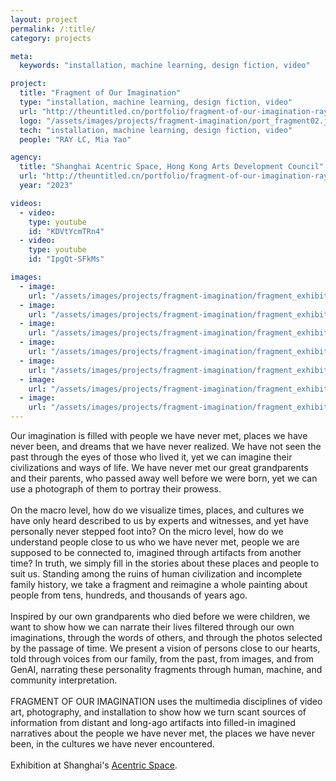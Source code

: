 ```yaml
---
layout: project
permalink: /:title/
category: projects

meta:
  keywords: "installation, machine learning, design fiction, video"

project:
  title: "Fragment of Our Imagination"
  type: "installation, machine learning, design fiction, video"
  url: "http://theuntitled.cn/portfolio/fragment-of-our-imagination-ray-lc/"
  logo: "/assets/images/projects/fragment-imagination/port_fragment02.jpg"
  tech: "installation, machine learning, design fiction, video"
  people: "RAY LC, Mia Yao"

agency:
  title: "Shanghai Acentric Space, Hong Kong Arts Development Council"
  url: "http://theuntitled.cn/portfolio/fragment-of-our-imagination-ray-lc/"
  year: "2023"

videos:
  - video:
    type: youtube
    id: "KDVtYcmTRn4"
  - video:
    type: youtube
    id: "IpgQt-SFkMs"

images:
  - image:
    url: "/assets/images/projects/fragment-imagination/fragment_exhibit-35.jpg"
  - image:
    url: "/assets/images/projects/fragment-imagination/fragment_exhibit-59.jpg"
  - image:
    url: "/assets/images/projects/fragment-imagination/fragment_exhibit-27.jpg"
  - image:
    url: "/assets/images/projects/fragment-imagination/fragment_exhibit-41.jpg"
  - image:
    url: "/assets/images/projects/fragment-imagination/fragment_exhibit-45.jpg"
  - image:
    url: "/assets/images/projects/fragment-imagination/fragment_exhibit-44.jpg"
  - image:
    url: "/assets/images/projects/fragment-imagination/fragment_exhibit-54.jpg"
---
```

<p>Our imagination is filled with people we have never met, places we have never been, and dreams that we have never realized. We have not seen the past through the eyes of those who lived it, yet we can imagine their civilizations and ways of life. We have never met our great grandparents and their parents, who passed away well before we were born, yet we can use a photograph of them to portray their prowess.<br><br>
On the macro level, how do we visualize times, places, and cultures we have only heard described to us by experts and witnesses, and yet have personally never stepped foot into? On the micro level, how do we understand people close to us who we have never met, people we are supposed to be connected to, imagined through artifacts from another time? In truth, we simply fill in the stories about these places and people to suit us. Standing among the ruins of human civilization and incomplete family history, we take a fragment and reimagine a whole painting about people from tens, hundreds, and thousands of years ago.<br><br>
Inspired by our own grandparents who died before we were children, we want to show how we can narrate their lives filtered through our own imaginations, through the words of others, and through the photos selected by the passage of time. We present a vision of persons close to our hearts, told through voices from our family, from the past, from images, and from GenAI, narrating these personality fragments through human, machine, and community interpretation.<br><br>
FRAGMENT OF OUR IMAGINATION uses the multimedia disciplines of video art, photography, and installation to show how we turn scant sources of information from distant and long-ago artifacts into filled-in imagined narratives about the people we have never met, the places we have never been, in the cultures we have never encountered.<br><br>
Exhibition at Shanghai's <a href="http://theuntitled.cn/portfolio/fragment-of-our-imagination-ray-lc/"><u>Acentric Space</u></a>.</p>
